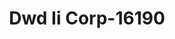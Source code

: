 ---
f_zip-code: 55802
f_state-code: MN
title: Dwd Ii Corp-16190
f_phone: 218-722-3766
f_city-only: Duluth
f_address: 101 E Superior Street Duluth
f_location-unique-id: '16190'
slug: dwd-ii-corp-16190
updated-on: '2024-05-30T13:46:58.046Z'
created-on: '2024-05-30T13:36:59.803Z'
published-on: '2024-05-30T13:54:32.469Z'
f_city-state: cms/city/duluth-mn.md
f_company: cms/company/dwd-ii-corp.md
f_state: cms/state/minnesota.md
layout: '[payday-loan].html'
tags: payday-loan
---